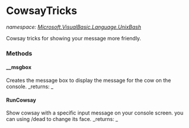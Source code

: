 ﻿
# CowsayTricks
_namespace: [Microsoft.VisualBasic.Language.UnixBash](N-Microsoft.VisualBasic.Language.UnixBash.md)_

Cowsay tricks for showing your message more friendly.

### Methods

#### __msgbox
Creates the message box to display the message for the cow on the console.
_returns: _
#### RunCowsay
Show cowsay with a specific input message on your console screen. you can using /dead to change its face.
_returns: _



